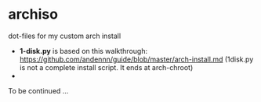# archiso
dot-files for my custom arch install

* **1-disk.py** is based on this walkthrough: https://github.com/andennn/guide/blob/master/arch-install.md (1disk.py is not a complete install script. It ends at arch-chroot)
* 
To be continued ...
